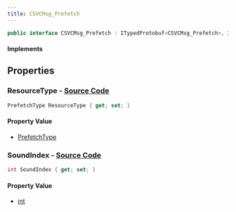 ```yaml
---
title: CSVCMsg_Prefetch
---
```


```csharp
public interface CSVCMsg_Prefetch : ITypedProtobuf<CSVCMsg_Prefetch>, INativeHandle, INetMessage<CSVCMsg_Prefetch>, IDisposable
```

#### Implements

## Properties

### **ResourceType** - [Source Code](https://github.com/swiftly-solution/swiftlys2/blob/main/managed/src/SwiftlyS2.Generated/Protobufs/Interfaces/CSVCMsg_Prefetch.cs#L21)

```csharp
PrefetchType ResourceType { get; set; }
```

#### Property Value

- [PrefetchType](/docs/api/shared/protobufdefinitions/prefetchtype)

### **SoundIndex** - [Source Code](https://github.com/swiftly-solution/swiftlys2/blob/main/managed/src/SwiftlyS2.Generated/Protobufs/Interfaces/CSVCMsg_Prefetch.cs#L18)

```csharp
int SoundIndex { get; set; }
```

#### Property Value

- [int](https://learn.microsoft.com/dotnet/api/system.int32)


